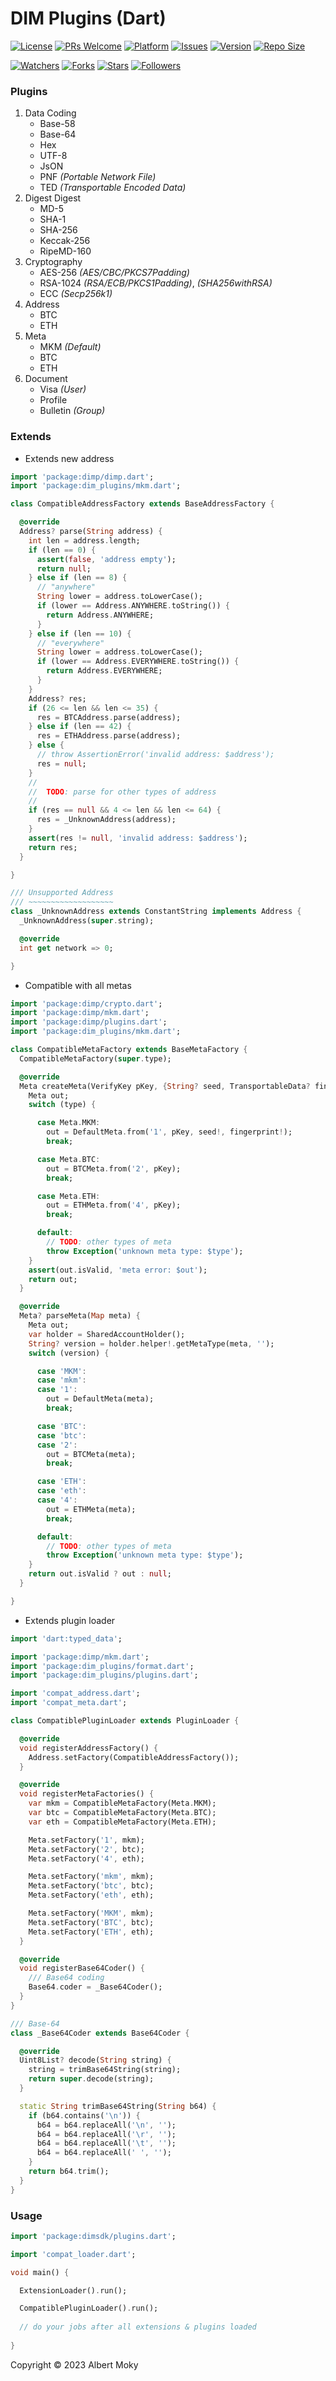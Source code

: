 # DIM Plugins (Dart)

[![License](https://img.shields.io/github/license/dimchat/sdk-dart)](https://github.com/dimchat/sdk-dart/blob/master/LICENSE)
[![PRs Welcome](https://img.shields.io/badge/PRs-welcome-brightgreen.svg)](https://github.com/dimchat/sdk-dart/pulls)
[![Platform](https://img.shields.io/badge/Platform-Dart%203-brightgreen.svg)](https://github.com/dimchat/sdk-dart/wiki)
[![Issues](https://img.shields.io/github/issues/dimchat/sdk-dart)](https://github.com/dimchat/sdk-dart/issues)
[![Version](https://img.shields.io/github/tag/dimchat/sdk-dart)](https://github.com/dimchat/sdk-dart/tags)
[![Repo Size](https://img.shields.io/github/repo-size/dimchat/sdk-dart)](https://github.com/dimchat/sdk-dart/archive/refs/heads/main.zip)

[![Watchers](https://img.shields.io/github/watchers/dimchat/sdk-dart)](https://github.com/dimchat/sdk-dart/watchers)
[![Forks](https://img.shields.io/github/forks/dimchat/sdk-dart)](https://github.com/dimchat/sdk-dart/forks)
[![Stars](https://img.shields.io/github/stars/dimchat/sdk-dart)](https://github.com/dimchat/sdk-dart/stargazers)
[![Followers](https://img.shields.io/github/followers/dimchat)](https://github.com/orgs/dimchat/followers)

### Plugins

1. Data Coding
   * Base-58
   * Base-64
   * Hex
   * UTF-8
   * JsON
   * PNF _(Portable Network File)_
   * TED _(Transportable Encoded Data)_
2. Digest Digest
   * MD-5
   * SHA-1
   * SHA-256
   * Keccak-256
   * RipeMD-160
3. Cryptography
   * AES-256 _(AES/CBC/PKCS7Padding)_
   * RSA-1024 _(RSA/ECB/PKCS1Padding)_, _(SHA256withRSA)_
   * ECC _(Secp256k1)_
4. Address
   * BTC
   * ETH
5. Meta
   * MKM _(Default)_
   * BTC
   * ETH
6. Document
   * Visa _(User)_
   * Profile
   * Bulletin _(Group)_

### Extends

* Extends new address

```dart
import 'package:dimp/dimp.dart';
import 'package:dim_plugins/mkm.dart';

class CompatibleAddressFactory extends BaseAddressFactory {

  @override
  Address? parse(String address) {
    int len = address.length;
    if (len == 0) {
      assert(false, 'address empty');
      return null;
    } else if (len == 8) {
      // "anywhere"
      String lower = address.toLowerCase();
      if (lower == Address.ANYWHERE.toString()) {
        return Address.ANYWHERE;
      }
    } else if (len == 10) {
      // "everywhere"
      String lower = address.toLowerCase();
      if (lower == Address.EVERYWHERE.toString()) {
        return Address.EVERYWHERE;
      }
    }
    Address? res;
    if (26 <= len && len <= 35) {
      res = BTCAddress.parse(address);
    } else if (len == 42) {
      res = ETHAddress.parse(address);
    } else {
      // throw AssertionError('invalid address: $address');
      res = null;
    }
    //
    //  TODO: parse for other types of address
    //
    if (res == null && 4 <= len && len <= 64) {
      res = _UnknownAddress(address);
    }
    assert(res != null, 'invalid address: $address');
    return res;
  }

}

/// Unsupported Address
/// ~~~~~~~~~~~~~~~~~~~
class _UnknownAddress extends ConstantString implements Address {
  _UnknownAddress(super.string);

  @override
  int get network => 0;

}
```

* Compatible with all metas

```dart
import 'package:dimp/crypto.dart';
import 'package:dimp/mkm.dart';
import 'package:dimp/plugins.dart';
import 'package:dim_plugins/mkm.dart';

class CompatibleMetaFactory extends BaseMetaFactory {
  CompatibleMetaFactory(super.type);

  @override
  Meta createMeta(VerifyKey pKey, {String? seed, TransportableData? fingerprint}) {
    Meta out;
    switch (type) {

      case Meta.MKM:
        out = DefaultMeta.from('1', pKey, seed!, fingerprint!);
        break;

      case Meta.BTC:
        out = BTCMeta.from('2', pKey);
        break;

      case Meta.ETH:
        out = ETHMeta.from('4', pKey);
        break;

      default:
        // TODO: other types of meta
        throw Exception('unknown meta type: $type');
    }
    assert(out.isValid, 'meta error: $out');
    return out;
  }

  @override
  Meta? parseMeta(Map meta) {
    Meta out;
    var holder = SharedAccountHolder();
    String? version = holder.helper!.getMetaType(meta, '');
    switch (version) {

      case 'MKM':
      case 'mkm':
      case '1':
        out = DefaultMeta(meta);
        break;

      case 'BTC':
      case 'btc':
      case '2':
        out = BTCMeta(meta);
        break;

      case 'ETH':
      case 'eth':
      case '4':
        out = ETHMeta(meta);
        break;

      default:
        // TODO: other types of meta
        throw Exception('unknown meta type: $type');
    }
    return out.isValid ? out : null;
  }

}
```

* Extends plugin loader

```dart
import 'dart:typed_data';

import 'package:dimp/mkm.dart';
import 'package:dim_plugins/format.dart';
import 'package:dim_plugins/plugins.dart';

import 'compat_address.dart';
import 'compat_meta.dart';

class CompatiblePluginLoader extends PluginLoader {

  @override
  void registerAddressFactory() {
    Address.setFactory(CompatibleAddressFactory());
  }

  @override
  void registerMetaFactories() {
    var mkm = CompatibleMetaFactory(Meta.MKM);
    var btc = CompatibleMetaFactory(Meta.BTC);
    var eth = CompatibleMetaFactory(Meta.ETH);

    Meta.setFactory('1', mkm);
    Meta.setFactory('2', btc);
    Meta.setFactory('4', eth);

    Meta.setFactory('mkm', mkm);
    Meta.setFactory('btc', btc);
    Meta.setFactory('eth', eth);

    Meta.setFactory('MKM', mkm);
    Meta.setFactory('BTC', btc);
    Meta.setFactory('ETH', eth);
  }

  @override
  void registerBase64Coder() {
    /// Base64 coding
    Base64.coder = _Base64Coder();
  }
}

/// Base-64
class _Base64Coder extends Base64Coder {

  @override
  Uint8List? decode(String string) {
    string = trimBase64String(string);
    return super.decode(string);
  }

  static String trimBase64String(String b64) {
    if (b64.contains('\n')) {
      b64 = b64.replaceAll('\n', '');
      b64 = b64.replaceAll('\r', '');
      b64 = b64.replaceAll('\t', '');
      b64 = b64.replaceAll(' ', '');
    }
    return b64.trim();
  }
}
```

### Usage

```dart
import 'package:dimsdk/plugins.dart';

import 'compat_loader.dart';

void main() {

  ExtensionLoader().run();

  CompatiblePluginLoader().run();
  
  // do your jobs after all extensions & plugins loaded
  
}

```

Copyright &copy; 2023 Albert Moky

